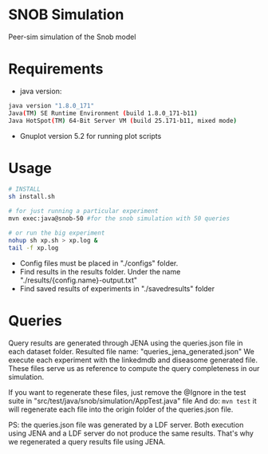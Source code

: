 # SNOB Simulation

Peer-sim simulation of the Snob model

# Requirements

* java version:
````bash
java version "1.8.0_171"
Java(TM) SE Runtime Environment (build 1.8.0_171-b11)
Java HotSpot(TM) 64-Bit Server VM (build 25.171-b11, mixed mode)
````

* Gnuplot version 5.2 for running plot scripts


# Usage

```bash
# INSTALL
sh install.sh

# for just running a particular experiment
mvn exec:java@snob-50 #for the snob simulation with 50 queries

# or run the big experiment
nohup sh xp.sh > xp.log &
tail -f xp.log
```
* Config files must be placed in "./configs" folder.
* Find results in the results folder. Under the name "./results/{config.name}-output.txt"
* Find saved results of experiments in "./savedresults" folder


# Queries

Query results are generated through JENA using the queries.json file in each dataset folder.
Resulted file name: "queries_jena_generated.json"
We execute each experiment with the linkedmdb and diseasome generated file.
These files serve us as reference to compute the query completeness in our simulation.

If you want to regenerate these files, just remove the @Ignore in the test suite in "src/test/java/snob/simulation/AppTest.java" file
And do: `mvn test` it will regenerate each file into the origin folder of the queries.json file.

PS: the queries.json file was generated by a LDF server. Both execution using JENA and a LDF server do not produce the same results. That's why we regenerated a query results file using JENA.
